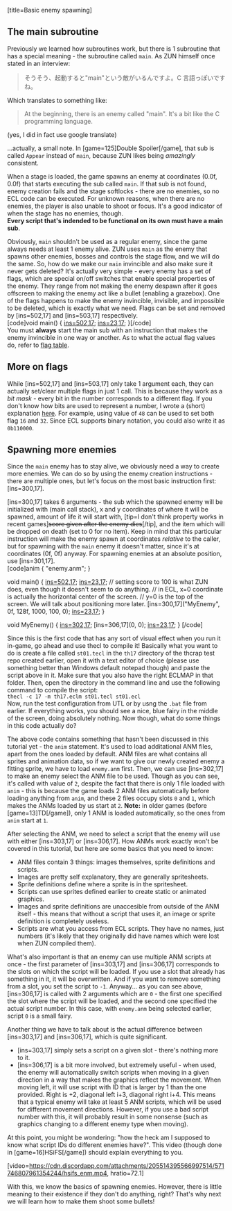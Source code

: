 [title=Basic enemy spawning]

## The main subroutine
Previously we learned how subroutines work, but there is 1 subroutine that has a special meaning - the subroutine called `main`. As ZUN himself once stated in an interview:  
> そうそう、起動すると"main"という敵がいるんですよ。C 言語っぽいですね。  

Which translates to something like:  
> At the beginning, there is an enemy called "main". It's a bit like the C programming language.

(yes, I did in fact use google translate)  

\.\.\.actually, a small note. In [game=125]Double Spoiler[/game], that sub is called `Appear` instead of `main`, because ZUN likes being *amazingly* consistent.

When a stage is loaded, the game spawns an enemy at coordinates (0.0f, 0.0f) that starts executing the sub called `main`. If that sub is not found, enemy creation fails and the stage softlocks - there are no enemies, so no ECL code can be executed. For unknown reasons, when there are no enemies, the player is also unable to shoot or focus. It's a good indicator of when the stage has no enemies, though.  
**Every script that's indended to be functional on its own must have a main sub**.  
  
Obviously, `main` shouldn't be used as a regular enemy, since the game always needs at least 1 enemy alive. ZUN uses `main` as the enemy that spawns other enemies, bosses and controls the stage flow, and we will do the same. So, how do we make our `main` invincible and also make sure it never gets deleted? It's actually very simple - every enemy has a set of flags, which are special on/off switches that enable special properties of the enemy. They range from not making the enemy despawn after it goes offscreen to making the enemy act like a bullet (enabling a grazebox). One of the flags happens to make the enemy invincible, invisible, and impossible to be deleted, which is exactly what we need. Flags can be set and removed by [ins=502,17] and [ins=503,17] respectively.  
[code]void main() {
    [ins=502,17](32);
    [ins=23,17](10000);
}[/code]  
You must **always** start the main sub with an instruction that makes the enemy invincible in one way or another. As to what the actual flag values do, refer to [flag table](#s=modding/flags).

## More on flags
While [ins=502,17] and [ins=503,17] only take 1 argument each, they can actually set/clear multiple flags in just 1 call. This is because they work as a *bit mask* - every bit in the number corresponds to a different flag. If you don't know how bits are used to represent a number, I wrote a (short) explanation [here](#s=ecl-tutorial/3b). For example, using value of `48` can be used to set both flag `16` and `32`. Since ECL supports binary notation, you could also write it as `0b110000`.

## Spawning more enemies
Since the `main` enemy has to stay alive, we obviously need a way to create more enemies. We can do so by using the enemy creation instructions - there are multiple ones, but let's focus on the most basic instruction first: [ins=300,17].  

[ins=300,17] takes 6 arguments - the sub which the spawned enemy will be initialized with (main call stack), x and y coordinates of where it will be spawned, amount of life it will start with, [tip=I don&apos;t think property works in recent games]~~score given after the enemy dies~~[/tip], and the item which will be dropped on death (set to 0 for no item). Keep in mind that this particular instruction will make the enemy spawn at coordinates *relative* to the caller, but for spawning with the `main` enemy it doesn't matter, since it's at coordinates (0f, 0f) anyway. For spawning enemies at an absolute position, use [ins=301,17].  
[code]anim {
    "enemy.anm";
}

void main() {
    [ins=502,17](32);
    [ins=23,17](60);
    // setting score to 100 is what ZUN does, even though it doesn't seem to do anything.
    // in ECL, x=0 coordinate is actually the horizontal center of the screen.
    // y=0 is the top of the screen. We will talk about positioning more later.
    [ins=300,17]("MyEnemy", 0f, 128f, 1000, 100, 0);
    [ins=23,17](10000);
}

void MyEnemy() {
    [ins=302,17](2);
    [ins=306,17](0, 0);
    [ins=23,17](10000);
}
[/code]  

Since this is the first code that has any sort of visual effect when you run it in-game, go ahead and use thecl to compile it! Basically what you want to do is create a file called `st01.tecl` in the `th17` directory of the thcrap test repo created earlier, open it with a text editor of choice (please use something better than Windows default notepad though) and paste the script above in it. Make sure that you also have the right ECLMAP in that folder. Then, open the directory in the command line and use the following command to compile the script:  
`thecl -c 17 -m th17.eclm st01.tecl st01.ecl`  
Now, run the test configuration from UTL or by usng the `.bat` file from earlier. If everything works, you should see a nice, blue fairy in the middle of the screen, doing absolutely nothing. Now though, what do some things in this code actually do?  
  
The above code contains something that hasn't been discussed in this tutorial yet - the `anim` statement. It's used to load additational ANM files, apart from the ones loaded by default. ANM files are what contains all sprites and animation data, so if we want to give our newly created enemy a fitting sprite, we have to load `enemy.anm` first. Then, we can use [ins=302,17] to make an enemy select the ANM file to be used. Though as you can see, it's called with value of `2`, despite the fact that there is only 1 file loaded with `anim` - this is because the game loads 2 ANM files automatically before loading anything from `anim`, and these 2 files occupy slots `0` and `1`, which makes the ANMs loaded by us start at `2`. **Note:** in older games (before [game=13]TD[/game]), only 1 ANM is loaded automatically, so the ones from `anim` start at `1`.  

After selecting the ANM, we need to select a script that the enemy will use with either [ins=303,17] or [ins=306,17]. How ANMs work exactly won't be covered in this tutorial, but here are some basics that you need to know:
- ANM files contain 3 things: images themselves, sprite definitions and scripts.
- Images are pretty self explanatory, they are generally spritesheets.
- Sprite definitions define where a sprite is in the spritesheet.
- Scripts can use sprites defined earlier to create static or animated graphics.
- Images and sprite definitions are unaccesible from outside of the ANM itself - this means that without a script that uses it, an image or sprite definition is completely useless.
- Scripts are what you access from ECL scripts. They have no names, just numbers (it's likely that they originally did have names which were lost when ZUN compiled them).

What's also important is that an enemy can use multiple ANM scripts at once - the first parameter of [ins=303,17] and [ins=306,17] corresponds to the slots on which the script will be loaded. If you use a slot that already has something in it, it will be overwritten. And if you want to remove something from a slot, you set the script to `-1`. Anyway\.\.\. as you can see above, [ins=306,17] is called with 2 arguments which are `0` - the first one specified the slot where the script will be loaded, and the second one specified the actual script number. In this case, with `enemy.anm` being selected earlier, script `0` is a small fairy.  

Another thing we have to talk about is the actual difference between [ins=303,17] and [ins=306,17], which is quite significant.
- [ins=303,17] simply sets a script on a given slot - there's nothing more to it.
- [ins=306,17] is a bit more involved, but extremely useful - when used, the enemy will automatically switch scripts when moving in a given direction in a way that makes the graphics reflect the movement. When moving left, it will use script with ID that is larger by 1 than the one provided. Right is +2, diagonal left i+3, diagonal right i+4. This means that a typical enemy will take at least 5 ANM scripts, which will be used for different movement directions. However, if you use a bad script number with this, it will probably result in some nonsense (such as graphics changing to a different enemy type when moving).

At this point, you might be wondering: "how the heck am I supposed to know what script IDs do different enemies have?". This video (though done in [game=16]HSiFS[/game]) should explain everything to you.

[video=https://cdn.discordapp.com/attachments/205514395566997514/571746807961354244/hsifs_enm.mp4, hratio=72.1]

With this, we know the basics of spawning enemies. However, there is little meaning to their existence if they don't do anything, right? That's why next we will learn how to make them shoot some bullets!



